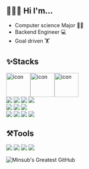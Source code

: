 ## 👨🏻‍💻 Hi I'm... 
- Computer science Major 👨‍🎓
- Backend Engineer 💻
- Goal driven 🏋️‍

<!--
**msKim92/msKim92** is a ✨ _special_ ✨ repository because its `README.md` (this file) appears on your GitHub profile.

Here are some ideas to get you started:

- 🔭 I’m currently working on ...
- 🌱 I’m currently learning ...
- 👯 I’m looking to collaborate on ...
- 🤔 I’m looking for help with ...
- 💬 Ask me about ...
- 📫 How to reach me: ...
- 😄 Pronouns: ...
- ⚡ Fun fact: ...
-->


##  ✨Stacks
<div style="display: flex; align-items: flex-start;"><img src="https://techstack-generator.vercel.app/java-icon.svg" alt="icon" width="65" height="65" /><img src="https://techstack-generator.vercel.app/mysql-icon.svg" alt="icon" width="65" height="65" /><img src="https://techstack-generator.vercel.app/aws-icon.svg" alt="icon" width="65" height="65" /> </div>
<div>
<img src="https://img.shields.io/badge/spring-6DB33F?style=for-the-badge&logo=spring&logoColor=white"></a>
<img src="https://img.shields.io/badge/JPA-6DB33F?style=for-the-badge&logo=Spring Boot&logoColor=white"></a>
<img src="https://img.shields.io/badge/springboot-6DB33F?style=for-the-badge&logo=springboot&logoColor=white"></a>
<img src="https://img.shields.io/badge/Spring%20Security-6DB33F?style=for-the-badge&logo=springsecurity&logoColor=white"></a>
</div>
<div>
<img src="https://img.shields.io/badge/MySQL-4479A1?style=for-the-badge&logo=mysql&logoColor=white"></a>
<img src="https://img.shields.io/badge/MariaDB-003545?style=for-the-badge&logo=MariaDB&logoColor=white"></a>
<img src="https://img.shields.io/badge/Querydsl-232F3E?style=for-the-badge&logo=springboot&logoColor=white"></a>
<div>
<img src="https://img.shields.io/badge/JWT-000000?style=for-the-badge&logo=jsonwebtokens&logoColor=white"></a>
<img src="https://img.shields.io/badge/Auth2-EB5424?style=for-the-badge&logo=Auth0&logoColor=white">  
<img src="https://img.shields.io/badge/JUnit5-25A162?style=for-the-badge&logo=JUnit5&logoColor=white">  
<img src="https://img.shields.io/badge/GitHub Actions-2088FF?style=for-the-badge&logo=GitHub Actions&logoColor=white">
</div>

##  ⚒Tools

<img src="https://img.shields.io/badge/Discord-5865F2?style=for-the-badge&logo=Discord&logoColor=white"> <img src="https://img.shields.io/badge/Figma-F24E1E?style=for-the-badge&logo=Figma&logoColor=white"> <img src="https://img.shields.io/badge/Postman-FF6C37?style=for-the-badge&logo=Postman&logoColor=white"> <img src="https://img.shields.io/badge/Slack-4A154B?style=for-the-badge&logo=Slack&logoColor=white">


![Minsub's Greatest GitHub](https://github-readme-stats.vercel.app/api?username=msKim92&theme=great-gatsby&show_icons=true)
